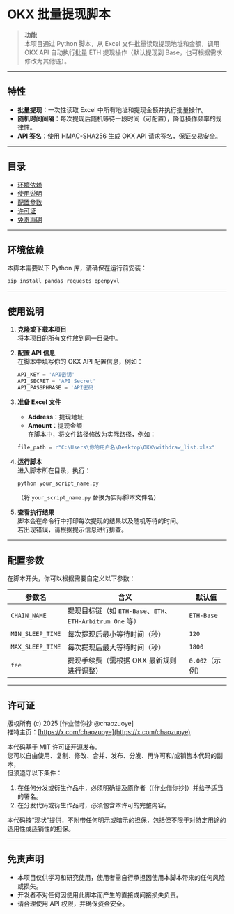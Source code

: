 # OKX 批量提现脚本

> **功能**  
> 本项目通过 Python 脚本，从 Excel 文件批量读取提现地址和金额，调用 OKX API 自动执行批量 ETH 提现操作（默认提现到 Base，也可根据需求修改为其他链）。

---

## 特性

- **批量提现**：一次性读取 Excel 中所有地址和提现金额并执行批量操作。
- **随机时间间隔**：每次提现后随机等待一段时间（可配置），降低操作频率的规律性。
- **API 签名**：使用 HMAC-SHA256 生成 OKX API 请求签名，保证交易安全。

---

## 目录

- [环境依赖](#环境依赖)
- [使用说明](#使用说明)
- [配置参数](#配置参数)
- [许可证](#许可证)
- [免责声明](#免责声明)

---

## 环境依赖

本脚本需要以下 Python 库，请确保在运行前安装：

```bash
pip install pandas requests openpyxl
```

---

## 使用说明

1. **克隆或下载本项目**  
   将本项目的所有文件放到同一目录中。

2. **配置 API 信息**  
   在脚本中填写你的 OKX API 配置信息，例如：
   ```python
   API_KEY = 'API密钥'
   API_SECRET = 'API Secret'
   API_PASSPHRASE = 'API密码'
   ```

3. **准备 Excel 文件**  
   - **Address**：提现地址  
   - **Amount**：提现金额  
   在脚本中，将文件路径修改为实际路径，例如：
   ```python
   file_path = r"C:\Users\你的用户名\Desktop\OKX\withdraw_list.xlsx"
   ```

4. **运行脚本**  
   进入脚本所在目录，执行：
   ```bash
   python your_script_name.py
   ```
   （将 `your_script_name.py` 替换为实际脚本文件名）

5. **查看执行结果**  
   脚本会在命令行中打印每次提现的结果以及随机等待的时间。  
   若出现错误，请根据提示信息进行排查。

---

## 配置参数

在脚本开头，你可以根据需要自定义以下参数：

| 参数名           | 含义                                                     | 默认值         |
| ---------------- | -------------------------------------------------------- | -------------- |
| `CHAIN_NAME`     | 提现目标链（如 `ETH-Base`、`ETH`、`ETH-Arbitrum One` 等） | `ETH-Base`     |
| `MIN_SLEEP_TIME` | 每次提现后最小等待时间（秒）                             | `120`          |
| `MAX_SLEEP_TIME` | 每次提现后最大等待时间（秒）                             | `1800`         |
| `fee`            | 提现手续费（需根据 OKX 最新规则进行调整）                | `0.002`（示例）|

---

## 许可证

版权所有 (c) 2025 [作业借你抄 @chaozuoye]  
推特主页：[https://x.com/chaozuoye](https://x.com/chaozuoye)

本代码基于 MIT 许可证开源发布。  
您可以自由使用、复制、修改、合并、发布、分发、再许可和/或销售本代码的副本，  
但须遵守以下条件：

1. 在任何分发或衍生作品中，必须明确提及原作者（[作业借你抄]）并给予适当的署名。  
2. 在分发代码或衍生作品时，必须包含本许可的完整内容。

本代码按“现状”提供，不附带任何明示或暗示的担保，包括但不限于对特定用途的适用性或适销性的担保。

---

## 免责声明

- 本项目仅供学习和研究使用，使用者需自行承担因使用本脚本带来的任何风险或损失。  
- 开发者不对任何因使用此脚本而产生的直接或间接损失负责。  
- 请合理使用 API 权限，并确保资金安全。
